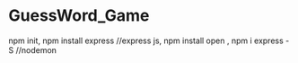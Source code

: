 # GuessWord_Game
npm init,
npm install express //express js,
npm install open ,
npm i express -S //nodemon
